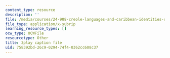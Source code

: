 ```yaml
---
content_type: resource
description: ''
file: /media/courses/24-908-creole-languages-and-caribbean-identities-spring-2017/758392bd26c9029474f40362cc608c37_T8IjB94ka2g.srt
file_type: application/x-subrip
learning_resource_types: []
ocw_type: OCWFile
resourcetype: Other
title: 3play caption file
uid: 758392bd-26c9-0294-74f4-0362cc608c37
---
```

